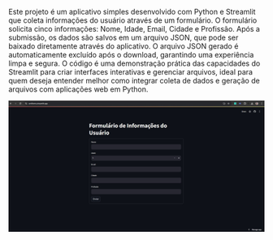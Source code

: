 Este projeto é um aplicativo simples desenvolvido com Python e Streamlit que coleta informações do usuário através de um formulário. O formulário solicita cinco informações: Nome, Idade, Email, Cidade e Profissão. Após a submissão, os dados são salvos em um arquivo JSON, que pode ser baixado diretamente através do aplicativo. O arquivo JSON gerado é automaticamente excluído após o download, garantindo uma experiência limpa e segura. O código é uma demonstração prática das capacidades do Streamlit para criar interfaces interativas e gerenciar arquivos, ideal para quem deseja entender melhor como integrar coleta de dados e geração de arquivos com aplicações web em Python.

![foto do app](app.jpg)
